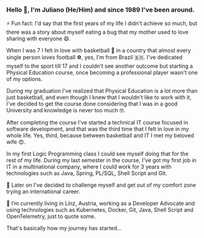 ### Hello 👋,  I'm Juliano (He/Him) and since 1989 I've been around.

⚡ Fun fact: I'd say that the first years of my life I didn't achieve so much, but there was a story about myself eating a bug that my mother used to love sharing with everyone 😄.

When I was 7 I felt in love with basketball 🏀 in a country that almost every single person loves football ⚽, yes, I'm from Brazil 🇧🇷.
I've dedicated myself to the sport till 17 and I couldn't see another outcome but starting a Physical Education course, once becoming a professional player wasn't one of my options.

During my graduation I've realized that Physical Education is a lot more than just basketball, and even though I knew that I wouldn't like to work with it, I've decided to get the course done considering that I was in a good University and knowledge is never too much 🤓.

After completing the course I've started a technical IT course focused in software development, and that was the third time that I felt in love in my whole life.
Yes, third, because between basketball and IT I met my beloved wife 😍.

In my first Logic Programming class I could see myself doing that for the rest of my life. During my last semester in the course, I've got my first job in IT in a multinational company, where I could work for 3 years with technologies such as Java, Spring, PL/SQL, Shell Script and Git.

🛫 Later on I've decided to challenge myself and get out of my comfort zone trying an international career.

🔭 I’m currently living in Linz, Austria, working as a Developer Advocate and using technologies such as Kubernetes, Docker, Git, Java, Shell Script and OpenTelemetry, just to quote some.

That's basically how my journey has started...
